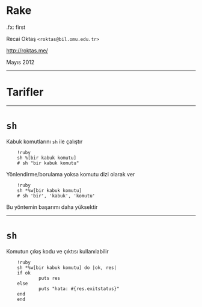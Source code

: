 #   Rake

.fx: first

Recai Oktaş `<roktas@bil.omu.edu.tr>`

http://roktas.me/

Mayıs 2012

---

#   Tarifler

---

#   `sh`

Kabuk komutlarını `sh` ile çalıştır

        !ruby
        sh %[bir kabuk komutu]
        # sh "bir kabuk komutu"

Yönlendirme/borulama yoksa komutu dizi olarak ver

        !ruby
        sh *%w[bir kabuk komutu]
        # sh 'bir', 'kabuk', 'komutu'

Bu yöntemin başarımı daha yüksektir

---

#   `sh`

Komutun çıkış kodu ve çıktısı kullanılabilir

        !ruby
        sh *%w[bir kabuk komutu] do |ok, res|
        if ok
                puts res
        else
                puts "hata: #{res.exitstatus}"
        end
        end
